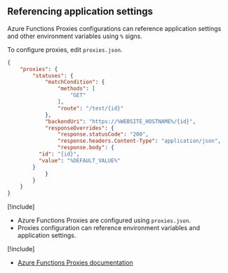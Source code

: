 ## Referencing application settings

Azure Functions Proxies configurations can reference application settings and other environment variables using `%` signs.

To configure proxies, edit `proxies.json`.

```json
{
	"proxies": {
		"statuses": {
			"matchCondition": {
				"methods": [
					"GET"
				],
				"route": "/test/{id}"
			},
			"backendUri": "https://%WEBSITE_HOSTNAME%/{id}",
			"responseOverrides": {
				"response.statusCode": "200",
				"response.headers.Content-Type": "application/json",
				"response.body": {
          "id": "{id}",
          "value": "%DEFAULT_VALUE%"
        }
			}
		}
	}
}
```

[!include[](../includes/takeaways-heading.md)]
- Azure Functions Proxies are configured using `proxies.json`.
- Proxies configuration can reference environment variables and application settings. 

[!include[](../includes/read-more-heading.md)]

- [Azure Functions Proxies documentation](https://docs.microsoft.com/en-us/azure/azure-functions/functions-proxies)
